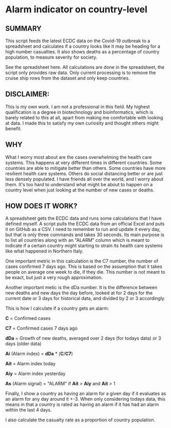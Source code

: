 # Alarm indicator on country-level

## SUMMARY
This script feeds the latest ECDC data on the Covid-19 outbreak to a spreadsheet and calculates if a country looks like it may be heading for a high number casualties. It also shows deaths as a percentage of country population, to measure severity for society. 

See the spreadsheet here. All calculations are done in the spreadsheet, the script only provides raw data. Only current processing is to remove the cruise ship rows from the dataset and only keep countries.

## DISCLAIMER:
This is my own work. I am not a professional in this field. My highest qualification is a degree in biotechnology and bioinformatics, which is barely related to this at all, apart from making me comfortable with looking at data. I made this to satisfy my own curiosity and thought others might benefit.

## WHY
What I worry most about are the cases overwhelming the health care systems. This happens at very different times in different countries. Some countries are able to mitigate better than others. Some countries have more resilient health care systems. Others do social distancing better or are just less densely populated.
I have friends all over the world, and I worry about them. It's too hard to understand what might be about to happen on a country level when just looking at the number of new cases or deaths.

## HOW DOES IT WORK?
A spreadsheet gets the ECDC data and runs some calculations that I have defined myself. A script pulls the ECDC data from an official Excel and puts it on GitHub as a CSV. I need to remember to run and update it every day, but that is only three commands and takes 30 seconds. Its main purpose is to list all countries along with an "ALARM" column which is meant to indicate if a certain country might starting to strain its health care systems like what happened in Northern Italy. 

One important metric in this calculation is the C7 number, the number of cases confirmed 7 days ago. This is based on the assumption that it takes people on average one week to die, if they die. This number is not meant to be exact, but just a very rough approximation.

Another important metic is the dDa number. It is the difference between new deaths and new days the day before, looked at for 2 days for the current date or 3 days for historical data, and divided by 2 or 3 accordingly.

This is how I calculate if a country gets an alarm:

**C** = Confirmed cases

**C7** = Confirmed cases 7 days ago

**dDa** = Growth of new deaths, averaged over 2 days (for todays data) or 3 days (older data)

**Ai** (Alarm index) =  **dDa** * (**C**/**C7**)

**Ait** = Alarm index today

**Aiy** = Alarm index yesterday 

**As** (Alarm signal) = "ALARM" if **Ait** > **Aiy** and **Ait** > 1

Finally, I show a country as having an alarm for a given day if it evaluates as an alarm for any day around it +-3. When only considering todays data, this means in that a country is rated as having an alarm if it has had an alarm within the last 4 days.

I also calculate the casualty rate as a proportion of country population. 
